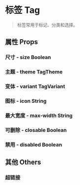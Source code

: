 <!--
 * @Author: Quarter
 * @Date: 2022-01-08 05:28:45
 * @LastEditTime: 2022-02-15 12:31:00
 * @LastEditors: Quarter
 * @Description: 
 * @FilePath: /t-ui-kit/documents/docs/Tag/README.md
-->
<script setup>
import { /* defineComponent */ ComponentDemo } from "documents/components";
</script>

# 标签 Tag

> 标签常用于标记、分类和选择。

## 属性 Props

### 尺寸 - size <t-tag theme="primary" variant="light">Boolean</t-tag>

<component-demo url="/documents/docs/Tag/SizeDemo.vue"></component-demo>

### 主题 - theme <t-tag theme="primary" variant="light">TagTheme</t-tag>

<component-demo url="/documents/docs/Tag/ThemeDemo.vue"></component-demo>

### 变体 - variant <t-tag theme="primary" variant="light">TagVariant</t-tag>

<component-demo url="/documents/docs/Tag/VariantDemo.vue"></component-demo>

### 图标 - icon <t-tag theme="primary" variant="light">String</t-tag>

<component-demo url="/documents/docs/Tag/IconDemo.vue"></component-demo>

### 最大宽度 - max-width <t-tag theme="primary" variant="light">String</t-tag>

<component-demo url="/documents/docs/Tag/MaxWidthDemo.vue"></component-demo>

### 可删除 - closable <t-tag theme="primary" variant="light">Boolean</t-tag>

<component-demo url="/documents/docs/Tag/ClosableDemo.vue"></component-demo>

### 禁用 - disabled <t-tag theme="primary" variant="light">Boolean</t-tag>

<component-demo url="/documents/docs/Tag/DisabledDemo.vue"></component-demo>

## 其他 Others

### 超链接

<component-demo url="/documents/docs/Tag/HyperlinkDemo.vue"></component-demo>